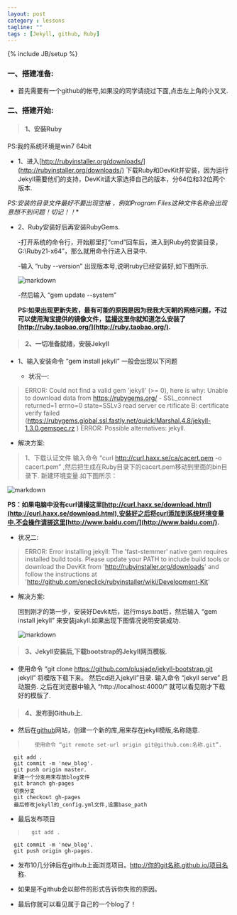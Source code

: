 ```yaml
---
layout: post
category : lessons
tagline: ""
tags : [Jekyll, github, Ruby]
---
```

{% include JB/setup %}

### 一、搭建准备:

*   首先需要有一个github的帐号,如果没的同学请绕过下面,点击左上角的小叉叉.

### 二、搭建开始:

>#### 1、安装Ruby

PS:我的系统环境是win7 64bit


*   1、进入[http://rubyinstaller.org/downloads/](http://rubyinstaller.org/downloads/)
下载Ruby和DevKit并安装，因为运行Jekyll需要他们的支持，DevKit请大家选择自己的版本，分64位和32位两个版本.

**PS:安装的目录文件最好不要出现空格* ，例如Program Files这种文件名称会出现意想不到问题！切记！！**

*   2、Ruby安装好后再安装RubyGems.
	
	-打开系统的命令行，开始那里打“cmd”回车后，进入到Ruby的安装目录，G:\Ruby21-x64”，那么就用命令行进入目录中.

	-输入 “ruby --version” 出现版本号,说明ruby已经安装好,如下图所示.

	![markdown](/my_blog/images/jekyll_1.jpg)

	-然后输入 “gem update --system”
	
	**PS:如果出现更新失败，最有可能的原因是因为我我大天朝的网络问题，不过可以使用淘宝提供的镜像文件，猛撮这里你就知道怎么安装了[http://ruby.taobao.org/](http://ruby.taobao.org/).**

>#### 2、一切准备就绪，安装Jekyll

*  1、输入安装命令 “gem install jekyll” 一般会出现以下问题

   - 状况一:

>	ERROR:  Could not find a valid gem 'jekyll' (>= 0), here is why:
	          Unable to download data from https://rubygems.org/ - SSL_connect returned=1 errno=0 state=SSLv3 read server ce
	rtificate B: certificate verify failed (https://rubygems.global.ssl.fastly.net/quick/Marshal.4.8/jekyll-1.3.0.gemspec.rz
	)
	ERROR:  Possible alternatives: jekyll.


   - 解决方案:

>	1、下载认证文件
	输入命令 “curl http://curl.haxx.se/ca/cacert.pem -o cacert.pem” ,然后把生成在Ruby目录下的cacert.pem移动到里面的bin目录下.
	新建环境变量.如下图所示：
	
![markdown](/my_blog/images/jekyll_2.png)

**PS：如果电脑中没有curl请撮这里[http://curl.haxx.se/download.html](http://curl.haxx.se/download.html),安装好之后将curl添加到系统环境变量中.不会操作请搓这里[http://www.baidu.com/](http://www.baidu.com/).**

  - 状况二:

>	ERROR:  Error installing jekyll:
        The 'fast-stemmer' native gem requires installed build tools.
	Please update your PATH to include build tools or download the DevKit
	from 'http://rubyinstaller.org/downloads' and follow the instructions
	at 'http://github.com/oneclick/rubyinstaller/wiki/Development-Kit'

 - 解决方案:
	
	回到刚才的第一步，安装好Devkit后，运行msys.bat后，然后输入 “gem install jekyll” 来安装jakyll.如果出现下图情况说明安装成功.

	![markdown](/my_blog/images/jekyll_3.jpg)

>#### 3、Jekyll安装后,下载bootstrap的Jekyll网页模板.

*  使用命令 “git clone https://github.com/plusjade/jekyll-bootstrap.git jekyll” 将模版下载下来。
   然后cd进入jekyll”目录.
   输入命令 “jekyll serve” 启动服务.
   之后在浏览器中输入 “http://localhost:4000/” 就可以看见刚才下载好的模版了.

>#### 4、发布到Github上.

*   然后在[github](在github网站，我们创建一个新的库，jekyll-demo)网站，创建一个新的库,用来存在jekyll模版,名称随意.

>        使用命令 “git remote set-url origin git@github.com:名称.git”.
	  git add .	
	  git commit -m 'new_blog'.
	  git push origin master.
	  新建一个分支用来存放blog文件
	  git branch gh-pages
	  切换分支
	  git checkout gh-pages
	  最后修改jekyll的_config.yml文件,设置base_path

*   最后发布项目

>       git add .	
	  git commit -m 'new_blog'.
	  git push origin gh-pages.	

*   发布10几分钟后在github上面浏览项目。http://你的git名称.github.io/项目名称.

*   如果是不github会以邮件的形式告诉你失败的原因。

*   最后你就可以看见属于自己的一个blog了！






